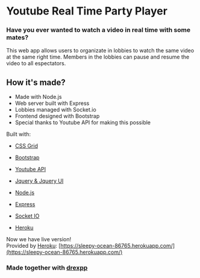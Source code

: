 # Youtube Real Time Party Player
### Have you ever wanted to watch a video in real time with some mates?
This web app allows users to organizate in lobbies to watch the same video at the same right time. Members in the lobbies can pause and resume the video to all espectators.

## How it's made?
* Made with Node.js
* Web server built with Express
* Lobbies managed with Socket.io
* Frontend designed with Bootstrap
* Special thanks to Youtube API for making this possible

Built with:
- [CSS Grid](https://www.w3.org/TR/css-grid-1/)
- [Bootstrap](https://getbootstrap.com/docs/4.0/getting-started/download/)
- [Youtube API](https://developers.google.com/youtube/v3/)
- [Jquery & Jquery UI](https://jquery.com/)
- [Node.js](https://nodejs.org/es/)
- [Express](http://expressjs.com/es/)
- [Socket IO](https://socket.io)

- [Heroku](https://www.heroku.com)

Now we have live version!<br/>
Provided by [Heroku](https://www.heroku.com): [https://sleepy-ocean-86765.herokuapp.com/](https://sleepy-ocean-86765.herokuapp.com/)
### Made together with [drexpp](https://github.com/drexpp)


